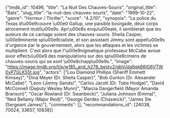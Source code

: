 {"tmdb_id": 10496, "title": "La Nuit Des Chauves-Souris", "original_title": "Bats", "slug_title": "la-nuit-des-chauves-souris", "date": "1999-10-22", "genre": "Horreur / Thriller", "score": "4.2/10", "synopsis": "La police du Texas d\u00e9couvre \u00e0 Gallup, une paisible bourgade, deux corps atrocement mutil\u00e9s. Apr\u00e8s enqu\u00eate, il semblerait que les auteurs de ce carnage soient des chauves-souris. Sheila Casper, \u00e9minente sp\u00e9cialiste, et son assistant Jimmy sont appel\u00e9s d'urgence par le gouvernement, alors que les attaques et les victimes se multiplient. C'est alors que l'\u00e9nigmatique professeur McCabe avoue avoir effectu\u00e9 des manipulations sur des sp\u00e9cimens de chauves-souris qui se sont \u00e9chapp\u00e9s.", "image": "https://image.tmdb.org/t/p/w185_and_h278_bestv2/gbVJda6qk66lG6VTW0yP7GLK55t.jpg", "actors": ["Lou Diamond Phillips (Sheriff Emmett Kimsey)", "Dina Meyer (Dr. Sheila Casper)", "Bob Gunton (Dr. Alexander McCabe)", "Leon (Jimmy Sands)", "Carlos Jacott (Dr. Tobe Hodge)", "David McConnell (Deputy Wesley Munn)", "Marcia Dangerfield (Mayor Amanda Branson)", "Oscar Rowland (Dr. Swanbeck)", "Juliana Johnson (Emma)", "Ned Bellamy (Major Reid)", "George Gerdes (Chaswick)", "James Sie (Sergeant James)"], "comments": [], "recommandations_id": [24038, 70024, 33657, 10838]}